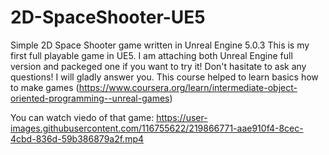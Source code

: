 # 2D-SpaceShooter-UE5
Simple 2D Space Shooter game written in Unreal Engine 5.0.3
This is my first full playable game in UE5.
I am attaching both Unreal Engine full version and packeged one if you want to try it!
Don't hasitate to ask any questions! I will gladly answer you.
This course helped to learn basics how to make games (https://www.coursera.org/learn/intermediate-object-oriented-programming--unreal-games)

You can watch viedo of that game:
https://user-images.githubusercontent.com/116755622/219866771-aae910f4-8cec-4cbd-836d-59b386879a2f.mp4

